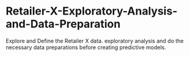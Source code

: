 # Retailer-X-Exploratory-Analysis-and-Data-Preparation
Explore and Define the Retailer X data.  exploratory analysis and do the necessary data preparations before creating predictive models.
